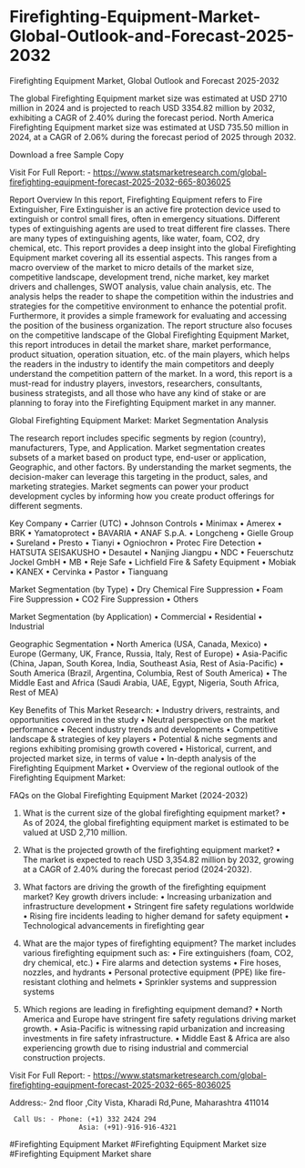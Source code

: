 # Firefighting-Equipment-Market-Global-Outlook-and-Forecast-2025-2032

Firefighting Equipment Market, Global Outlook and Forecast 2025-2032

The global Firefighting Equipment market size was estimated at USD 2710 million in 2024 and is projected to reach USD 3354.82 million by 2032, exhibiting a CAGR of 2.40% during the forecast period.
North America Firefighting Equipment market size was estimated at USD 735.50 million in 2024, at a CAGR of 2.06% during the forecast period of 2025 through 2032.

Download a free Sample Copy

Visit For Full Report: - https://www.statsmarketresearch.com/global-firefighting-equipment-forecast-2025-2032-665-8036025

Report Overview
In this report, Firefighting Equipment refers to Fire Extinguisher, Fire Extinguisher is an active fire protection device used to extinguish or control small fires, often in emergency situations. Different types of extinguishing agents are used to treat different fire classes. There are many types of extinguishing agents, like water, foam, CO2, dry chemical, etc.
This report provides a deep insight into the global Firefighting Equipment market covering all its essential aspects. This ranges from a macro overview of the market to micro details of the market size, competitive landscape, development trend, niche market, key market drivers and challenges, SWOT analysis, value chain analysis, etc.
The analysis helps the reader to shape the competition within the industries and strategies for the competitive environment to enhance the potential profit. Furthermore, it provides a simple framework for evaluating and accessing the position of the business organization. The report structure also focuses on the competitive landscape of the Global Firefighting Equipment Market, this report introduces in detail the market share, market performance, product situation, operation situation, etc. of the main players, which helps the readers in the industry to identify the main competitors and deeply understand the competition pattern of the market.
In a word, this report is a must-read for industry players, investors, researchers, consultants, business strategists, and all those who have any kind of stake or are planning to foray into the Firefighting Equipment market in any manner.
 
Global Firefighting Equipment Market: Market Segmentation Analysis
 
The research report includes specific segments by region (country), manufacturers, Type, and Application. Market segmentation creates subsets of a market based on product type, end-user or application, Geographic, and other factors. By understanding the market segments, the decision-maker can leverage this targeting in the product, sales, and marketing strategies. Market segments can power your product development cycles by informing how you create product offerings for different segments.

Key Company
•	Carrier (UTC)
•	Johnson Controls
•	Minimax
•	Amerex
•	BRK
•	Yamatoprotect
•	BAVARIA
•	ANAF S.p.A.
•	Longcheng
•	Gielle Group
•	Sureland
•	Presto
•	Tianyi
•	Ogniochron
•	Protec Fire Detection
•	HATSUTA SEISAKUSHO
•	Desautel
•	Nanjing Jiangpu
•	NDC
•	Feuerschutz Jockel GmbH
•	MB
•	Reje Safe
•	Lichfield Fire & Safety Equipment
•	Mobiak
•	KANEX
•	Cervinka
•	Pastor
•	Tianguang

Market Segmentation (by Type)
•	Dry Chemical Fire Suppression
•	Foam Fire Suppression
•	CO2 Fire Suppression
•	Others

Market Segmentation (by Application)
•	Commercial
•	Residential
•	Industrial

Geographic Segmentation
•	North America (USA, Canada, Mexico)
•	Europe (Germany, UK, France, Russia, Italy, Rest of Europe)
•	Asia-Pacific (China, Japan, South Korea, India, Southeast Asia, Rest of Asia-Pacific)
•	South America (Brazil, Argentina, Columbia, Rest of South America)
•	The Middle East and Africa (Saudi Arabia, UAE, Egypt, Nigeria, South Africa, Rest of MEA)

Key Benefits of This Market Research:
•	Industry drivers, restraints, and opportunities covered in the study
•	Neutral perspective on the market performance
•	Recent industry trends and developments
•	Competitive landscape & strategies of key players
•	Potential & niche segments and regions exhibiting promising growth covered
•	Historical, current, and projected market size, in terms of value
•	In-depth analysis of the Firefighting Equipment Market
•	Overview of the regional outlook of the Firefighting Equipment Market:

FAQs on the Global Firefighting Equipment Market (2024-2032)

1. What is the current size of the global firefighting equipment market?
•	As of 2024, the global firefighting equipment market is estimated to be valued at USD 2,710 million.

2. What is the projected growth of the firefighting equipment market?
•	The market is expected to reach USD 3,354.82 million by 2032, growing at a CAGR of 2.40% during the forecast period (2024-2032).

3. What factors are driving the growth of the firefighting equipment market?
Key growth drivers include:
•	Increasing urbanization and infrastructure development
•	Stringent fire safety regulations worldwide
•	Rising fire incidents leading to higher demand for safety equipment
•	Technological advancements in firefighting gear

4. What are the major types of firefighting equipment?
The market includes various firefighting equipment such as:
•	Fire extinguishers (foam, CO2, dry chemical, etc.)
•	Fire alarms and detection systems
•	Fire hoses, nozzles, and hydrants
•	Personal protective equipment (PPE) like fire-resistant clothing and helmets
•	Sprinkler systems and suppression systems

5. Which regions are leading in firefighting equipment demand?
•	North America and Europe have stringent fire safety regulations driving market growth.
•	Asia-Pacific is witnessing rapid urbanization and increasing investments in fire safety infrastructure.
•	Middle East & Africa are also experiencing growth due to rising industrial and commercial construction projects.


Visit For Full Report: - https://www.statsmarketresearch.com/global-firefighting-equipment-forecast-2025-2032-665-8036025



Address:- 2nd floor ,City Vista, Kharadi Rd,Pune, Maharashtra 411014

     Call Us: - Phone: (+1) 332 2424 294
                     Asia: (+91)-916-916-4321


#Firefighting Equipment Market
#Firefighting Equipment Market size
#Firefighting Equipment Market share

